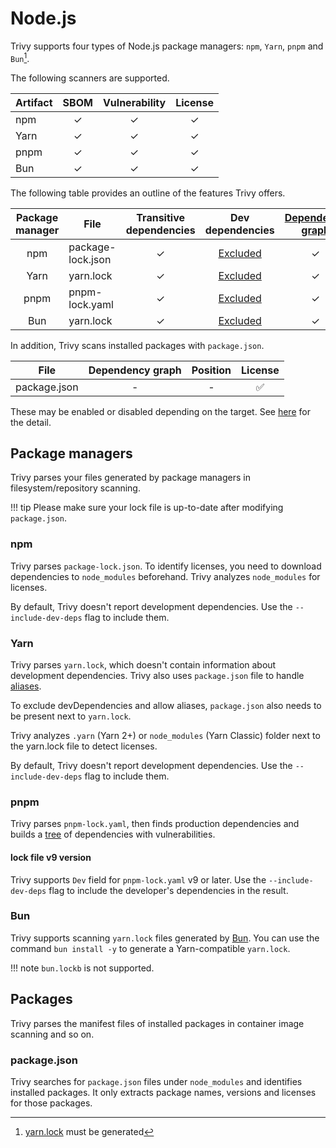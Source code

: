 # Node.js

Trivy supports four types of Node.js package managers: `npm`, `Yarn`, `pnpm` and `Bun`[^1].

The following scanners are supported.

| Artifact | SBOM | Vulnerability | License |
|----------|:----:|:-------------:|:-------:|
| npm      |  ✓   |       ✓       |    ✓    |
| Yarn     |  ✓   |       ✓       |    ✓    |
| pnpm     |  ✓   |       ✓       |    ✓    |
| Bun      |  ✓   |       ✓       |    ✓    |

The following table provides an outline of the features Trivy offers.

| Package manager | File              | Transitive dependencies |         Dev dependencies          | [Dependency graph][dependency-graph] | Position |
|:---------------:|-------------------|:-----------------------:|:---------------------------------:|:------------------------------------:|:--------:|
|       npm       | package-lock.json |            ✓            |         [Excluded](#npm)          |                  ✓                   |    ✓     |
|      Yarn       | yarn.lock         |            ✓            |         [Excluded](#yarn)         |                  ✓                   |    ✓     |
|      pnpm       | pnpm-lock.yaml    |            ✓            | [Excluded](#lock-file-v9-version) |                  ✓                   |    -     |
|       Bun       | yarn.lock         |            ✓            |         [Excluded](#yarn)         |                  ✓                   |    ✓     |

In addition, Trivy scans installed packages with `package.json`.

| File         | Dependency graph | Position | License |
|--------------|:----------------:|:--------:|:-------:|
| package.json |        -         |    -     |    ✅    |

These may be enabled or disabled depending on the target.
See [here](./index.md) for the detail.

## Package managers
Trivy parses your files generated by package managers in filesystem/repository scanning.

!!! tip
    Please make sure your lock file is up-to-date after modifying `package.json`.

### npm
Trivy parses `package-lock.json`.
To identify licenses, you need to download dependencies to `node_modules` beforehand.
Trivy analyzes `node_modules` for licenses.

By default, Trivy doesn't report development dependencies. Use the `--include-dev-deps` flag to include them.

### Yarn
Trivy parses `yarn.lock`, which doesn't contain information about development dependencies.
Trivy also uses `package.json` file to handle [aliases](https://classic.yarnpkg.com/lang/en/docs/cli/add/#toc-yarn-add-alias).

To exclude devDependencies and allow aliases, `package.json` also needs to be present next to `yarn.lock`.

Trivy analyzes `.yarn` (Yarn 2+) or `node_modules` (Yarn Classic) folder next to the yarn.lock file to detect licenses.

By default, Trivy doesn't report development dependencies. Use the `--include-dev-deps` flag to include them.

### pnpm
Trivy parses `pnpm-lock.yaml`, then finds production dependencies and builds a [tree][dependency-graph] of dependencies with vulnerabilities.

#### lock file v9 version
Trivy supports `Dev` field for `pnpm-lock.yaml` v9 or later. Use the `--include-dev-deps` flag to include the developer's dependencies in the result.

### Bun
Trivy supports scanning `yarn.lock` files generated by [Bun](https://bun.sh/docs/install/lockfile#how-do-i-inspect-bun-s-lockfile). You can use the command `bun install -y` to generate a Yarn-compatible `yarn.lock`.

!!! note
    `bun.lockb` is not supported.

## Packages
Trivy parses the manifest files of installed packages in container image scanning and so on.

### package.json
Trivy searches for `package.json` files under `node_modules` and identifies installed packages.
It only extracts package names, versions and licenses for those packages.

[dependency-graph]: ../../configuration/reporting.md#show-origins-of-vulnerable-dependencies
[pnpm-lockfile-v6]: https://github.com/pnpm/spec/blob/fd3238639af86c09b7032cc942bab3438b497036/lockfile/6.0.md

[^1]: [yarn.lock](#bun) must be generated

